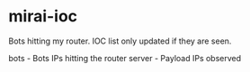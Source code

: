 # mirai-ioc
Bots hitting my router. IOC list only updated if they are seen.

bots - Bots IPs hitting the router
server - Payload IPs observed
